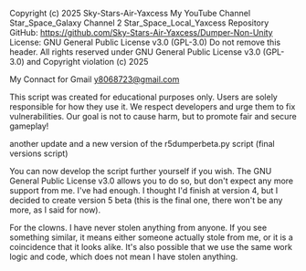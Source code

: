 Copyright (c) 2025 Sky-Stars-Air-Yaxcess My YouTube Channel Star_Space_Galaxy Channel 2 Star_Space_Local_Yaxcess
Repository GitHub: https://github.com/Sky-Stars-Air-Yaxcess/Dumper-Non-Unity
License: GNU General Public License v3.0 (GPL-3.0)
Do not remove this header. All rights reserved under GNU General Public License v3.0 (GPL-3.0) and Copyright violation (c) 2025

My Connact for Gmail y8068723@gmail.com

This script was created for educational purposes only. Users are solely responsible for how they use it. We respect developers and urge them to fix vulnerabilities. Our goal is not to cause harm, but to promote fair and secure gameplay!


another update and a new version of the r5dumperbeta.py script (final versions script) 

You can now develop the script further yourself if you wish. The GNU General Public License v3.0 allows you to do so, but don't expect any more support from me. I've had enough. I thought I'd finish at version 4, but I decided to create version 5 beta (this is the final one, there won't be any more, as I said for now).

For the clowns.
​I have never stolen anything from anyone. If you see something similar, it means either someone actually stole from me, or it is a coincidence that it looks alike. It's also possible that we use the same work logic and code, which does not mean I have stolen anything.

